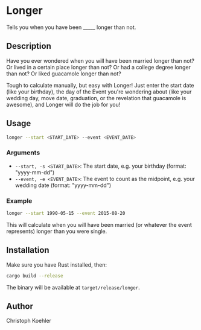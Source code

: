 # Longer

Tells you when you have been _____ longer than not.

## Description

Have you ever wondered when you will have been married longer than not? Or lived in a certain place longer than not? Or had a college degree longer than not? Or liked guacamole longer than not?

Tough to calculate manually, but easy with Longer! Just enter the start date (like your birthday), the day of the Event you're wondering about (like your wedding day, move date, graduation, or the revelation that guacamole is awesome), and Longer will do the job for you!

## Usage

```bash
longer --start <START_DATE> --event <EVENT_DATE>
```

### Arguments

- `--start, -s <START_DATE>`: The start date, e.g. your birthday (format: "yyyy-mm-dd")
- `--event, -e <EVENT_DATE>`: The event to count as the midpoint, e.g. your wedding date (format: "yyyy-mm-dd")

### Example

```bash
longer --start 1990-05-15 --event 2015-08-20
```

This will calculate when you will have been married (or whatever the event represents) longer than you were single.

## Installation

Make sure you have Rust installed, then:

```bash
cargo build --release
```

The binary will be available at `target/release/longer`.

## Author

Christoph Koehler
